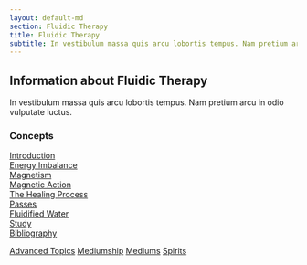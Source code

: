 ```yaml
---
layout: default-md
section: Fluidic Therapy
title: Fluidic Therapy
subtitle: In vestibulum massa quis arcu lobortis tempus. Nam pretium arcu in odio vulputate luctus.
---
```


## Information about Fluidic Therapy
In vestibulum massa quis arcu lobortis tempus. Nam pretium arcu in odio vulputate luctus.

### Concepts
[Introduction](intro)  
[Energy Imbalance](imbalance)  
[Magnetism](magnetism)  
[Magnetic Action](magnetic-action)  
[The Healing Process](healing)  
[Passes](passes)  
[Fluidified Water](fluidified-water)  
[Study](study)  
[Bibliography](bibliography)  



<a href="../advanced" class="button special">Advanced Topics</a>
<a href="../mediumship" class="button">Mediumship</a>
<a href="../mediums" class="button">Mediums</a>
<a href="../spirits" class="button">Spirits</a>

